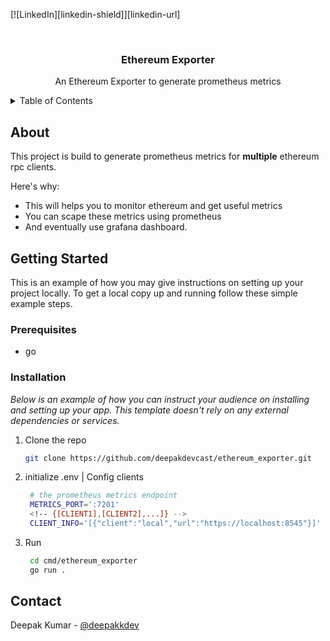 <a id="readme-top"></a>

[![LinkedIn][linkedin-shield]][linkedin-url]

<!-- PROJECT LOGO -->
<br />
<div align="center">
  <h3 align="center">Ethereum Exporter</h3>

  <p align="center">
    An Ethereum Exporter to generate prometheus metrics
    <br />
  </p>
</div>

<!-- TABLE OF CONTENTS -->
<details>
  <summary>Table of Contents</summary>
  <ol>
    <li>
      <a href="#about">About</a>
    </li>
    <li>
      <a href="#getting-started">Getting Started</a>
      <ul>
        <li><a href="#prerequisites">Prerequisites</a></li>
        <li><a href="#installation">Installation</a></li>
      </ul>
    </li>
    <li><a href="#contact">Contact</a></li>
  </ol>
</details>



<!-- ABOUT THE PROJECT -->
## About

This project is build to generate prometheus metrics for <b>multiple</b> ethereum rpc clients.

Here's why:
* This will helps you to monitor ethereum and get useful metrics
* You can scape these metrics using prometheus
* And eventually use grafana dashboard.


<!-- GETTING STARTED -->
## Getting Started

This is an example of how you may give instructions on setting up your project locally.
To get a local copy up and running follow these simple example steps.

### Prerequisites
* go

### Installation

_Below is an example of how you can instruct your audience on installing and setting up your app. This template doesn't rely on any external dependencies or services._

1. Clone the repo
   ```sh
   git clone https://github.com/deepakdevcast/ethereum_exporter.git
   ```
2. initialize .env | Config clients
   ```sh
    # the prometheus metrics endpoint
    METRICS_PORT=':7201'
    <!-- {[CLIENT1],[CLIENT2],...]} -->
    CLIENT_INFO='[{"client":"local","url":"https://localhost:8545"}]'
   ```
3. Run
   ```sh
    cd cmd/ethereum_exporter
    go run .
   ```

<!-- CONTACT -->
## Contact

Deepak Kumar - [@deepakkdev](https://www.linkedin.com/in/deepakkdev/)
